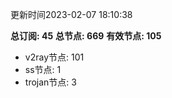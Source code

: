 更新时间2023-02-07 18:10:38

**总订阅: 45**
**总节点: 669**
**有效节点: 105**
- v2ray节点: 101
- ss节点: 1
- trojan节点: 3
